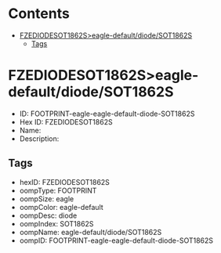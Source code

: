 



Contents
========

* [FZEDIODESOT1862S>eagle-default/diode/SOT1862S](#fzediodesot1862seagle-defaultdiodesot1862s)
	* [Tags](#tags)

# FZEDIODESOT1862S>eagle-default/diode/SOT1862S

- ID: FOOTPRINT-eagle-eagle-default-diode-SOT1862S
- Hex ID: FZEDIODESOT1862S
- Name: 
- Description: 

## Tags

- hexID: FZEDIODESOT1862S
- oompType: FOOTPRINT
- oompSize: eagle
- oompColor: eagle-default
- oompDesc: diode
- oompIndex: SOT1862S
- oompName: eagle-default/diode/SOT1862S
- oompID: FOOTPRINT-eagle-eagle-default-diode-SOT1862S
